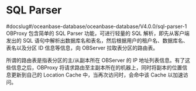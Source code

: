 # SQL Parser
#docslug#/oceanbase-database/oceanbase-database/V4.0.0/sql-parser-1
OBProxy 包含简单的 SQL Parser 功能，可进行轻量的 SQL 解析，即先从客户端发出的 SQL 语句中解析出数据库名和表名，然后根据用户的租户名、数据库名、表名以及分区 ID 信息等信息，向 OBServer 拉取表分区的路由表。

所谓的路由表是指表分区的主/从副本所在 OBServer 的 IP 地址列表信息。有了这些信息之后，OBProxy 将请求路由至主副本所在的机器上，同时将副本的位置信息更新到自己的 Location Cache 中，当再次访问时，会命中该 Cache 以加速访问。
